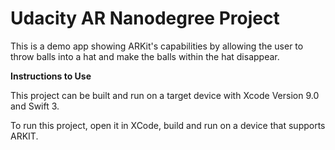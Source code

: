 #  Udacity AR Nanodegree Project
This is a demo app showing ARKit's capabilities by allowing the user to throw balls into a hat and make
the balls within the hat disappear.

**Instructions to Use**

This project can be built and run on a target device with Xcode Version 9.0 and Swift 3.

To run this project, open it in XCode, build and run on a device that supports ARKIT.
